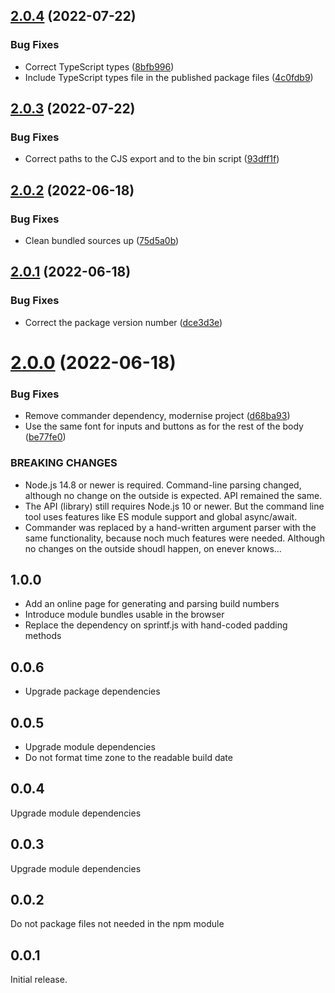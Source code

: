 ## [2.0.4](https://github.com/prantlf/build-number-generator/compare/v2.0.3...v2.0.4) (2022-07-22)


### Bug Fixes

* Correct TypeScript types ([8bfb996](https://github.com/prantlf/build-number-generator/commit/8bfb996e65220c96488f7a07980b7b05f8a7590a))
* Include TypeScript types file in the published package files ([4c0fdb9](https://github.com/prantlf/build-number-generator/commit/4c0fdb9719bcb60fec884888827f1305213b0291))

## [2.0.3](https://github.com/prantlf/build-number-generator/compare/v2.0.2...v2.0.3) (2022-07-22)


### Bug Fixes

* Correct paths to the CJS export and to the bin script ([93dff1f](https://github.com/prantlf/build-number-generator/commit/93dff1f4b000b5926db870ccdf302e27d3381554))

## [2.0.2](https://github.com/prantlf/build-number-generator/compare/v2.0.1...v2.0.2) (2022-06-18)


### Bug Fixes

* Clean bundled sources up ([75d5a0b](https://github.com/prantlf/build-number-generator/commit/75d5a0bf29509bddea70f6bddf344ea9d960e27c))

## [2.0.1](https://github.com/prantlf/build-number-generator/compare/v2.0.0...v2.0.1) (2022-06-18)


### Bug Fixes

* Correct the package version number ([dce3d3e](https://github.com/prantlf/build-number-generator/commit/dce3d3e894f11b72817ecd248afcb162d8d7c2db))

# [2.0.0](https://github.com/prantlf/build-number-generator/compare/v1.0.0...v2.0.0) (2022-06-18)


### Bug Fixes

* Remove commander dependency, modernise project ([d68ba93](https://github.com/prantlf/build-number-generator/commit/d68ba933bad75f135fb8e8f681dfd3d6ed75a99b))
* Use the same font for inputs and buttons as for the rest of the body ([be77fe0](https://github.com/prantlf/build-number-generator/commit/be77fe00d5639fc972f3dd6dfb1d63a43dbedda0))


### BREAKING CHANGES

* Node.js 14.8 or newer is required. Command-line parsing
changed, although no change on the outside is expected. API remained the
same.
* The API (library) still requires Node.js 10 or newer. But the command
  line tool uses features like ES module support and global async/await.
* Commander was replaced by a hand-written argument parser with the same
  functionality, because noch much features were needed. Although no
  changes on the outside shoudl happen, on enever knows...

## 1.0.0

* Add an online page for generating and parsing build numbers
* Introduce module bundles usable in the browser
* Replace the dependency on sprintf.js with hand-coded padding methods

## 0.0.6

* Upgrade package dependencies

## 0.0.5

* Upgrade module dependencies
* Do not format time zone to the readable build date

## 0.0.4

Upgrade module dependencies

## 0.0.3

Upgrade module dependencies

## 0.0.2

Do not package files not needed in the npm module

## 0.0.1

Initial release.
